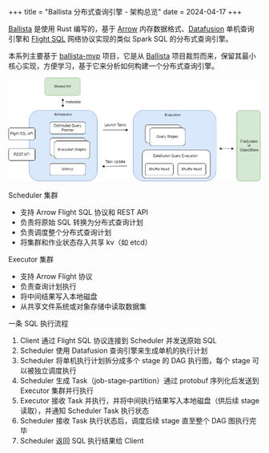 +++
title = "Ballista 分布式查询引擎 - 架构总览"
date = 2024-04-17
+++

[Ballista] 是使用 Rust 编写的，基于 [Arrow] 内存数据格式、[Datafusion] 单机查询引擎和 [Flight SQL] 网络协议实现的类似 Spark SQL 的分布式查询引擎。

本系列主要基于 [ballista-mvp] 项目，它是从 [Ballista] 项目裁剪而来，保留其最小核心实现，方便学习，基于它来分析如何构建一个分布式查询引擎。

![ballista-mvp-architecture](./ballista-mvp-architecture.drawio.png)

Scheduler 集群
- 支持 Arrow Flight SQL 协议和 REST API
- 负责将原始 SQL 转换为分布式查询计划
- 负责调度整个分布式查询计划
- 将集群和作业状态存入共享 kv（如 etcd）

Executor 集群
- 支持 Arrow Flight 协议
- 负责查询计划执行
- 将中间结果写入本地磁盘
- 从共享文件系统或对象存储中读取数据集

一条 SQL 执行流程
1. Client 通过 Flight SQL 协议连接到 Scheduler 并发送原始 SQL
2. Scheduler 使用 Datafusion 查询引擎来生成单机的执行计划
3. Scheduler 将单机执行计划拆分成多个 stage 的 DAG 执行图，每个 stage 可以被独立调度执行
4. Scheduler 生成 Task（job-stage-partition）通过 protobuf 序列化后发送到 Executor 集群并行执行
5. Executor 接收 Task 并执行，并将中间执行结果写入本地磁盘（供后续 stage 读取），并通知 Scheduler Task 执行状态
6. Scheduler 接收 Task 执行状态后，调度后续 stage 直至整个 DAG 图执行完毕
7. Scheduler 返回 SQL 执行结果给 Client

[Arrow]: https://github.com/apache/arrow-rs
[Flight SQL]: https://github.com/apache/arrow-rs/tree/master/arrow-flight
[Ballista]: https://github.com/apache/datafusion-ballista
[Datafusion]: https://github.com/apache/datafusion
[ballista-mvp]: https://github.com/systemxlabs/ballista-mvp
